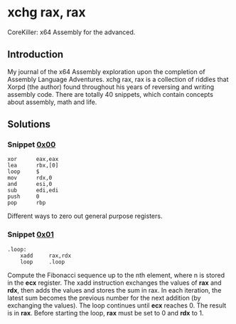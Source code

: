 # xchg rax, rax
CoreKiller: x64 Assembly for the advanced.
 
## Introduction
My journal of the x64 Assembly exploration upon the completion of Assembly Language Adventures. xchg rax, rax is a collection of riddles that Xorpd (the author) found throughout his years of reversing and writing assembly code. There are totally 40 snippets, which contain concepts about assembly, math and life. 

## Solutions

### Snippet [0x00](https://www.xorpd.net/pages/xchg_rax/snip_00.html)
```
xor      eax,eax
lea      rbx,[0]
loop     $
mov      rdx,0
and      esi,0
sub      edi,edi
push     0
pop      rbp
```	
Different ways to zero out general purpose registers.

### Snippet [0x01](https://www.xorpd.net/pages/xchg_rax/snip_01.html)
```
.loop:
    xadd     rax,rdx
    loop     .loop
```
Compute the Fibonacci sequence up to the nth element, where n is stored in the __ecx__ register. 
The xadd instruction exchanges the values of __rax__ and __rdx__, then adds the values and stores the sum in rax. In each iteration, the latest sum becomes the previous number for the next addition (by exchanging the values). 
The loop continues until __ecx__ reaches 0. The result is in __rax__.
Before starting the loop, __rax__ must be set to 0 and __rdx__ to 1. 

